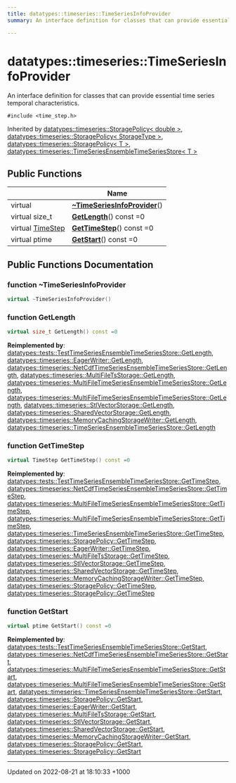 ```yaml
---
title: datatypes::timeseries::TimeSeriesInfoProvider
summary: An interface definition for classes that can provide essential time series temporal characteristics. 

---
```


# datatypes::timeseries::TimeSeriesInfoProvider



An interface definition for classes that can provide essential time series temporal characteristics. 


`#include <time_step.h>`

Inherited by [datatypes::timeseries::StoragePolicy< double >](/uchronia-ts-doc/cpp/Classes/classdatatypes_1_1timeseries_1_1StoragePolicy/), [datatypes::timeseries::StoragePolicy< StorageType >](/uchronia-ts-doc/cpp/Classes/classdatatypes_1_1timeseries_1_1StoragePolicy/), [datatypes::timeseries::StoragePolicy< T >](/uchronia-ts-doc/cpp/Classes/classdatatypes_1_1timeseries_1_1StoragePolicy/), [datatypes::timeseries::TimeSeriesEnsembleTimeSeriesStore< T >](/uchronia-ts-doc/cpp/Classes/classdatatypes_1_1timeseries_1_1TimeSeriesEnsembleTimeSeriesStore/)

## Public Functions

|                | Name           |
| -------------- | -------------- |
| virtual | **[~TimeSeriesInfoProvider](/uchronia-ts-doc/cpp/Classes/classdatatypes_1_1timeseries_1_1TimeSeriesInfoProvider/#function-~timeseriesinfoprovider)**() |
| virtual size_t | **[GetLength](/uchronia-ts-doc/cpp/Classes/classdatatypes_1_1timeseries_1_1TimeSeriesInfoProvider/#function-getlength)**() const =0 |
| virtual [TimeStep](/uchronia-ts-doc/cpp/Classes/classdatatypes_1_1timeseries_1_1TimeStep/) | **[GetTimeStep](/uchronia-ts-doc/cpp/Classes/classdatatypes_1_1timeseries_1_1TimeSeriesInfoProvider/#function-gettimestep)**() const =0 |
| virtual ptime | **[GetStart](/uchronia-ts-doc/cpp/Classes/classdatatypes_1_1timeseries_1_1TimeSeriesInfoProvider/#function-getstart)**() const =0 |

## Public Functions Documentation

### function ~TimeSeriesInfoProvider

```cpp
virtual ~TimeSeriesInfoProvider()
```


### function GetLength

```cpp
virtual size_t GetLength() const =0
```


**Reimplemented by**: [datatypes::tests::TestTimeSeriesEnsembleTimeSeriesStore::GetLength](/uchronia-ts-doc/cpp/Classes/classdatatypes_1_1tests_1_1TestTimeSeriesEnsembleTimeSeriesStore/#function-getlength), [datatypes::timeseries::EagerWriter::GetLength](/uchronia-ts-doc/cpp/Classes/classdatatypes_1_1timeseries_1_1EagerWriter/#function-getlength), [datatypes::timeseries::NetCdfTimeSeriesEnsembleTimeSeriesStore::GetLength](/uchronia-ts-doc/cpp/Classes/classdatatypes_1_1timeseries_1_1NetCdfTimeSeriesEnsembleTimeSeriesStore/#function-getlength), [datatypes::timeseries::MultiFileTsStorage::GetLength](/uchronia-ts-doc/cpp/Classes/classdatatypes_1_1timeseries_1_1MultiFileTsStorage/#function-getlength), [datatypes::timeseries::MultiFileTimeSeriesEnsembleTimeSeriesStore::GetLength](/uchronia-ts-doc/cpp/Classes/classdatatypes_1_1timeseries_1_1MultiFileTimeSeriesEnsembleTimeSeriesStore/#function-getlength), [datatypes::timeseries::MultiFileTimeSeriesEnsembleTimeSeriesStore::GetLength](/uchronia-ts-doc/cpp/Classes/classdatatypes_1_1timeseries_1_1MultiFileTimeSeriesEnsembleTimeSeriesStore/#function-getlength), [datatypes::timeseries::StlVectorStorage::GetLength](/uchronia-ts-doc/cpp/Classes/classdatatypes_1_1timeseries_1_1StlVectorStorage/#function-getlength), [datatypes::timeseries::SharedVectorStorage::GetLength](/uchronia-ts-doc/cpp/Classes/classdatatypes_1_1timeseries_1_1SharedVectorStorage/#function-getlength), [datatypes::timeseries::MemoryCachingStorageWriter::GetLength](/uchronia-ts-doc/cpp/Classes/classdatatypes_1_1timeseries_1_1MemoryCachingStorageWriter/#function-getlength), [datatypes::timeseries::TimeSeriesEnsembleTimeSeriesStore::GetLength](/uchronia-ts-doc/cpp/Classes/classdatatypes_1_1timeseries_1_1TimeSeriesEnsembleTimeSeriesStore/#function-getlength)


### function GetTimeStep

```cpp
virtual TimeStep GetTimeStep() const =0
```


**Reimplemented by**: [datatypes::tests::TestTimeSeriesEnsembleTimeSeriesStore::GetTimeStep](/uchronia-ts-doc/cpp/Classes/classdatatypes_1_1tests_1_1TestTimeSeriesEnsembleTimeSeriesStore/#function-gettimestep), [datatypes::timeseries::NetCdfTimeSeriesEnsembleTimeSeriesStore::GetTimeStep](/uchronia-ts-doc/cpp/Classes/classdatatypes_1_1timeseries_1_1NetCdfTimeSeriesEnsembleTimeSeriesStore/#function-gettimestep), [datatypes::timeseries::MultiFileTimeSeriesEnsembleTimeSeriesStore::GetTimeStep](/uchronia-ts-doc/cpp/Classes/classdatatypes_1_1timeseries_1_1MultiFileTimeSeriesEnsembleTimeSeriesStore/#function-gettimestep), [datatypes::timeseries::MultiFileTimeSeriesEnsembleTimeSeriesStore::GetTimeStep](/uchronia-ts-doc/cpp/Classes/classdatatypes_1_1timeseries_1_1MultiFileTimeSeriesEnsembleTimeSeriesStore/#function-gettimestep), [datatypes::timeseries::TimeSeriesEnsembleTimeSeriesStore::GetTimeStep](/uchronia-ts-doc/cpp/Classes/classdatatypes_1_1timeseries_1_1TimeSeriesEnsembleTimeSeriesStore/#function-gettimestep), [datatypes::timeseries::StoragePolicy::GetTimeStep](/uchronia-ts-doc/cpp/Classes/classdatatypes_1_1timeseries_1_1StoragePolicy/#function-gettimestep), [datatypes::timeseries::EagerWriter::GetTimeStep](/uchronia-ts-doc/cpp/Classes/classdatatypes_1_1timeseries_1_1EagerWriter/#function-gettimestep), [datatypes::timeseries::MultiFileTsStorage::GetTimeStep](/uchronia-ts-doc/cpp/Classes/classdatatypes_1_1timeseries_1_1MultiFileTsStorage/#function-gettimestep), [datatypes::timeseries::StlVectorStorage::GetTimeStep](/uchronia-ts-doc/cpp/Classes/classdatatypes_1_1timeseries_1_1StlVectorStorage/#function-gettimestep), [datatypes::timeseries::SharedVectorStorage::GetTimeStep](/uchronia-ts-doc/cpp/Classes/classdatatypes_1_1timeseries_1_1SharedVectorStorage/#function-gettimestep), [datatypes::timeseries::MemoryCachingStorageWriter::GetTimeStep](/uchronia-ts-doc/cpp/Classes/classdatatypes_1_1timeseries_1_1MemoryCachingStorageWriter/#function-gettimestep), [datatypes::timeseries::StoragePolicy::GetTimeStep](/uchronia-ts-doc/cpp/Classes/classdatatypes_1_1timeseries_1_1StoragePolicy/#function-gettimestep), [datatypes::timeseries::StoragePolicy::GetTimeStep](/uchronia-ts-doc/cpp/Classes/classdatatypes_1_1timeseries_1_1StoragePolicy/#function-gettimestep)


### function GetStart

```cpp
virtual ptime GetStart() const =0
```


**Reimplemented by**: [datatypes::tests::TestTimeSeriesEnsembleTimeSeriesStore::GetStart](/uchronia-ts-doc/cpp/Classes/classdatatypes_1_1tests_1_1TestTimeSeriesEnsembleTimeSeriesStore/#function-getstart), [datatypes::timeseries::NetCdfTimeSeriesEnsembleTimeSeriesStore::GetStart](/uchronia-ts-doc/cpp/Classes/classdatatypes_1_1timeseries_1_1NetCdfTimeSeriesEnsembleTimeSeriesStore/#function-getstart), [datatypes::timeseries::MultiFileTimeSeriesEnsembleTimeSeriesStore::GetStart](/uchronia-ts-doc/cpp/Classes/classdatatypes_1_1timeseries_1_1MultiFileTimeSeriesEnsembleTimeSeriesStore/#function-getstart), [datatypes::timeseries::MultiFileTimeSeriesEnsembleTimeSeriesStore::GetStart](/uchronia-ts-doc/cpp/Classes/classdatatypes_1_1timeseries_1_1MultiFileTimeSeriesEnsembleTimeSeriesStore/#function-getstart), [datatypes::timeseries::TimeSeriesEnsembleTimeSeriesStore::GetStart](/uchronia-ts-doc/cpp/Classes/classdatatypes_1_1timeseries_1_1TimeSeriesEnsembleTimeSeriesStore/#function-getstart), [datatypes::timeseries::StoragePolicy::GetStart](/uchronia-ts-doc/cpp/Classes/classdatatypes_1_1timeseries_1_1StoragePolicy/#function-getstart), [datatypes::timeseries::EagerWriter::GetStart](/uchronia-ts-doc/cpp/Classes/classdatatypes_1_1timeseries_1_1EagerWriter/#function-getstart), [datatypes::timeseries::MultiFileTsStorage::GetStart](/uchronia-ts-doc/cpp/Classes/classdatatypes_1_1timeseries_1_1MultiFileTsStorage/#function-getstart), [datatypes::timeseries::StlVectorStorage::GetStart](/uchronia-ts-doc/cpp/Classes/classdatatypes_1_1timeseries_1_1StlVectorStorage/#function-getstart), [datatypes::timeseries::SharedVectorStorage::GetStart](/uchronia-ts-doc/cpp/Classes/classdatatypes_1_1timeseries_1_1SharedVectorStorage/#function-getstart), [datatypes::timeseries::MemoryCachingStorageWriter::GetStart](/uchronia-ts-doc/cpp/Classes/classdatatypes_1_1timeseries_1_1MemoryCachingStorageWriter/#function-getstart), [datatypes::timeseries::StoragePolicy::GetStart](/uchronia-ts-doc/cpp/Classes/classdatatypes_1_1timeseries_1_1StoragePolicy/#function-getstart), [datatypes::timeseries::StoragePolicy::GetStart](/uchronia-ts-doc/cpp/Classes/classdatatypes_1_1timeseries_1_1StoragePolicy/#function-getstart)


-------------------------------

Updated on 2022-08-21 at 18:10:33 +1000